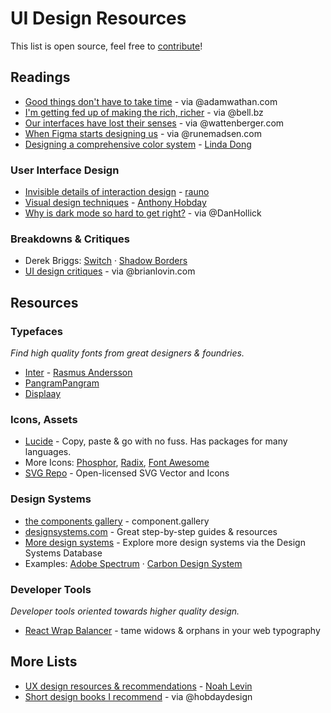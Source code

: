 # UI Design Resources

This list is open source, feel free to [contribute](https://raw.githubusercontent.com/iamnbutler/ui-design-resources/main/CONTRIBUTING.md)!

## Readings

- [Good things don't have to take time](https://patrickcollison.com/fast) - via @adamwathan.com
- [I'm getting fed up of making the rich, richer](https://bell.bz/im-getting-fed-up-of-making-the-rich-richer/) - via @bell.bz
- [Our interfaces have lost their senses](https://wattenberger.com/thoughts/our-interfaces-have-lost-their-senses) - via @wattenberger.com
- [When Figma starts designing us](https://designsystems.international/ideas/when-figma-starts-designing-us/) - via @runemadsen.com
- [Designing a comprehensive color system](https://www.rethinkhq.com/videos/designing-a-comprehensive-color-system-for-lyft) - [Linda Dong](https://twitter.com/lindadong)

### User Interface Design

- [Invisible details of interaction design](https://rauno.me/craft/interaction-design) - [rauno](https://rauno.me/)
- [Visual design techniques](https://anthonyhobday.com/sideprojects/visualtechniques/) - [Anthony Hobday](https://twitter.com/hobdaydesign)
- [Why is dark mode so hard to get right?](https://x.com/DanHollick/status/1620813742094286849) - via @DanHollick

### Breakdowns & Critiques

- Derek Briggs: [Switch](https://twitter.com/PixelJanitor/status/1628068543261732864) · [Shadow Borders](https://twitter.com/PixelJanitor/status/1623358514440859649)
- [UI design critiques](https://brianlovin.com/crit) - via @brianlovin.com

## Resources

### Typefaces

_Find high quality fonts from great designers & foundries._

- [Inter](https://rsms.me/inter/) - [Rasmus Andersson](https://twitter.com/rsms)
- [PangramPangram](https://pangrampangram.com/)
- [Displaay](https://displaay.net/)

### Icons, Assets

- [Lucide](https://lucide.dev/icons/) - Copy, paste & go with no fuss. Has packages for many languages.
- More Icons: [Phosphor](https://phosphoricons.com/), [Radix](https://www.radix-ui.com/icons), [Font Awesome](https://fontawesome.com/)
- [SVG Repo](https://www.svgrepo.com/) - Open-licensed SVG Vector and Icons

### Design Systems

- [the components gallery](https://component.gallery/components/) - component.gallery
- [designsystems.com](https://www.designsystems.com/) - Great step-by-step guides & resources
- [More design systems](https://designsystems.surf/design-systems) - Explore more design systems via the Design Systems Database
- Examples: [Adobe Spectrum](https://spectrum.adobe.com/) · [Carbon Design System](https://carbondesignsystem.com/)

### Developer Tools

_Developer tools oriented towards higher quality design._

- [React Wrap Balancer](https://react-wrap-balancer.vercel.app/) - tame widows & orphans in your web typography

## More Lists

- [UX design resources & recommendations](https://nlevin.medium.com/ux-design-recommendations-8de563c5fbfa) - [Noah Levin](https://twitter.com/nlevin)
- [Short design books I recommend](https://anthonyhobday.com/blog/20230101.html) - via @hobdaydesign
